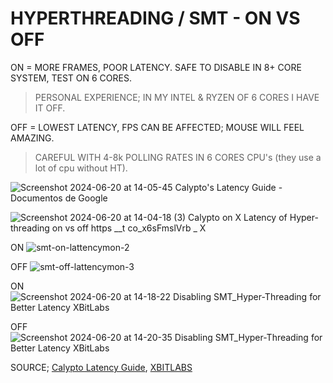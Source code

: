 # HYPERTHREADING / SMT - ON VS OFF
ON = MORE FRAMES, POOR LATENCY. SAFE TO DISABLE IN 8+ CORE SYSTEM, TEST ON 6 CORES.
> PERSONAL EXPERIENCE; IN MY INTEL & RYZEN OF 6 CORES I HAVE IT OFF.

OFF = LOWEST LATENCY, FPS CAN BE AFFECTED; MOUSE WILL FEEL AMAZING.
> CAREFUL WITH 4-8k POLLING RATES IN 6 CORES CPU's (they use a lot of cpu without HT).

![Screenshot 2024-06-20 at 14-05-45 Calypto's Latency Guide - Documentos de Google](https://github.com/gzmatte/trash/assets/117684932/f8a0c69a-9e22-4978-bde0-bcf52eba2d68)

![Screenshot 2024-06-20 at 14-04-18 (3) Calypto on X Latency of Hyper-threading on vs  off https __t co_x6sFmslVrb _ X](https://github.com/gzmatte/trash/assets/117684932/d5f34e37-01d9-491d-824d-762f962f437f)

ON
![smt-on-lattencymon-2](https://github.com/gzmatte/trash/assets/117684932/0f02a35f-e849-4665-aace-4a672775f98a)

OFF
![smt-off-lattencymon-3](https://github.com/gzmatte/trash/assets/117684932/9aca6281-d572-4683-8aec-74f75e0fd43a)

ON
![Screenshot 2024-06-20 at 14-18-22 Disabling SMT_Hyper-Threading for Better Latency XBitLabs](https://github.com/gzmatte/trash/assets/117684932/284b5d74-3643-4847-b3fb-f78a5f1f3383)

OFF
![Screenshot 2024-06-20 at 14-20-35 Disabling SMT_Hyper-Threading for Better Latency XBitLabs](https://github.com/gzmatte/trash/assets/117684932/076e0f02-2b75-49fc-a560-98fcc64685db)


SOURCE; [Calypto Latency Guide](calypto.us), [XBITLABS](https://www.xbitlabs.com/disabling-smt-hyper-threading-for-better-latency/)
